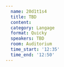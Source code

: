 ```yaml
---
  name: 20d1t1s4
  title: TBD
  content:
  category: Langage
  format: Quicky
  speakers: TBD
  room: Auditorium
  time_start: '12:35'
  time_end: '12:50'
---
```

